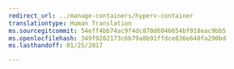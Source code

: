 ```yaml
---
redirect_url: ../manage-containers/hyperv-container
translationtype: Human Translation
ms.sourcegitcommit: 54eff4bb74ac9f4dc870d6046654bf918eac9bb5
ms.openlocfilehash: 349f9202173c6b79a8b91ffdce836e640fa290bd
ms.lasthandoff: 01/25/2017

---
```

